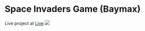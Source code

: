 <h1>Space Invaders Game (Baymax)</h1>
Live project at <a href="https://anca200.github.io/Space-Invaders-Game/">Live</a>
<img src ="![BayMax (1)](https://github.com/Anca200/Space-Invaders-Game/assets/158541722/b52910f4-3592-47c8-a701-deeaa2852c63)"/>
